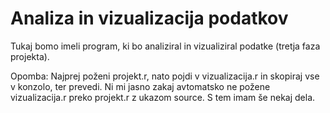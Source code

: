 # Analiza in vizualizacija podatkov

Tukaj bomo imeli program, ki bo analiziral in vizualiziral podatke (tretja faza
projekta).

Opomba:
Najprej poženi projekt.r, nato pojdi v vizualizacija.r in skopiraj vse v konzolo, ter prevedi. Ni mi jasno zakaj avtomatsko ne požene vizualizacija.r preko projekt.r z ukazom source. S tem imam še nekaj dela.